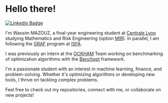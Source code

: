 <!-- content -->

# Hello there!

[![Linkedin Badge](https://img.shields.io/badge/Linkedin-wassim_mazouz-81391a1a9?style=flat-square&logo=Linkedin&logoColor=white&link=https://fr.linkedin.com/in/wassimmazouz)](https://fr.linkedin.com/in/wassimmazouz)

I'm Wassim MAZOUZ, a final-year engineering student at [Centrale Lyon](https://www.ec-lyon.fr/en) studying Mathematics and Risk Engineering (option [MIR](https://www.ec-lyon.fr/formation/ingenieure-generaliste/programme-formation/parcours-electif/offre-formation-parcours?module=2631437)). In parallel, I am following the [GRAF](https://isfa.univ-lyon1.fr/formation/econometrie-statistiques/programme-du-parcours-graf) program at [ISFA](https://isfa.univ-lyon1.fr/).

I was previously an intern at the [OCKHAM](https://team.inria.fr/ockham/team-members/) Team working on benchmarking of optimization algorithms with the [Benchopt](https://benchopt.github.io/) framework.

I'm a passionate student with an interest in machine learning, finance, and problem-solving. Whether it's optimizing algorithms or developing new tools, I thrive on tackling complex problems.

Feel free to check out my repositories, connect with me, or collaborate on new projects!

